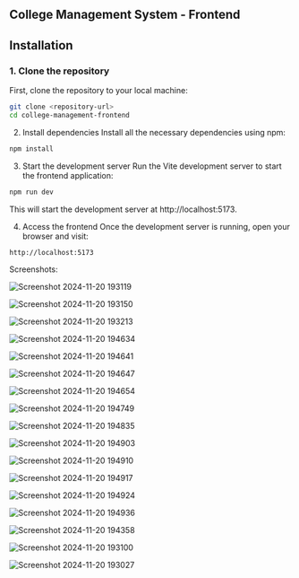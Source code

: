 ##  College Management System - Frontend

## Installation
### 1. Clone the repository

First, clone the repository to your local machine:

```bash
git clone <repository-url>
cd college-management-frontend
```

2. Install dependencies
Install all the necessary dependencies using npm:

```bash
npm install
```

3. Start the development server
Run the Vite development server to start the frontend application:

```bash
npm run dev
```

This will start the development server at http://localhost:5173.

4. Access the frontend
Once the development server is running, open your browser and visit:
```
http://localhost:5173
```
Screenshots:

![Screenshot 2024-11-20 193119](https://github.com/user-attachments/assets/e714ebb0-bcad-49ca-90e5-501da5d08aa3)

![Screenshot 2024-11-20 193150](https://github.com/user-attachments/assets/f045b1d9-a365-4cb8-9172-16118202acc6)

![Screenshot 2024-11-20 193213](https://github.com/user-attachments/assets/03afc01a-d75d-4572-8652-4260fbafa9c7)

![Screenshot 2024-11-20 194634](https://github.com/user-attachments/assets/5ee72d20-b589-4460-980c-20fd6f167813)

![Screenshot 2024-11-20 194641](https://github.com/user-attachments/assets/2be4a43d-1ee1-4a92-9eb4-70f273a1b9c9)

![Screenshot 2024-11-20 194647](https://github.com/user-attachments/assets/fe4f5855-34e2-42b5-bcf0-8a19ca9ab3a5)

![Screenshot 2024-11-20 194654](https://github.com/user-attachments/assets/b1c15526-9b8a-409b-9267-d4ff7bf1a2e9)

![Screenshot 2024-11-20 194749](https://github.com/user-attachments/assets/bcb48a29-adc3-4102-9213-0634a0ee9685)

![Screenshot 2024-11-20 194835](https://github.com/user-attachments/assets/b097f76e-06ee-4a82-a7ff-54bb3deec13d)

![Screenshot 2024-11-20 194903](https://github.com/user-attachments/assets/952893fc-33a3-48a9-b7aa-9616fc05dbb0)

![Screenshot 2024-11-20 194910](https://github.com/user-attachments/assets/cc8ab718-1290-4a1a-a1c6-600467972c1f)

![Screenshot 2024-11-20 194917](https://github.com/user-attachments/assets/4e290e03-d684-490a-a556-27ac388441b2)

![Screenshot 2024-11-20 194924](https://github.com/user-attachments/assets/bb874aa6-fd2a-4632-a42b-8270ea199921)

![Screenshot 2024-11-20 194936](https://github.com/user-attachments/assets/86092fdc-9934-4a9a-9f85-16b852592065)

![Screenshot 2024-11-20 194358](https://github.com/user-attachments/assets/14e100a3-b26a-4aee-b632-1e1dc9db1f85)

![Screenshot 2024-11-20 193100](https://github.com/user-attachments/assets/ac0b0302-a2a0-4bd4-916b-d319a0f17deb)

![Screenshot 2024-11-20 193027](https://github.com/user-attachments/assets/8ba1b692-7b64-4193-ae24-7b3f8f6e8255)




